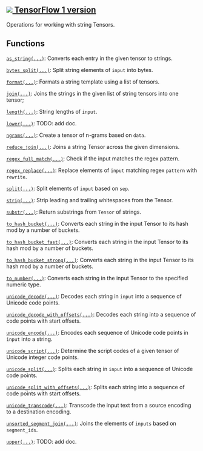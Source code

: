 [ ![](https://tensorflow.google.cn/images/tf_logo_32px.png) TensorFlow 1
version](/versions/r1.15/api_docs/python/tf/compat/v1/strings)  
---  
  
Operations for working with string Tensors.

## Functions

[`as_string(...)`](https://tensorflow.google.cn/api_docs/python/tf/strings/as_string):
Converts each entry in the given tensor to strings.

[`bytes_split(...)`](https://tensorflow.google.cn/api_docs/python/tf/strings/bytes_split):
Split string elements of `input` into bytes.

[`format(...)`](https://tensorflow.google.cn/api_docs/python/tf/strings/format):
Formats a string template using a list of tensors.

[`join(...)`](https://tensorflow.google.cn/api_docs/python/tf/strings/join):
Joins the strings in the given list of string tensors into one tensor;

[`length(...)`](https://tensorflow.google.cn/api_docs/python/tf/compat/v1/strings/length):
String lengths of `input`.

[`lower(...)`](https://tensorflow.google.cn/api_docs/python/tf/strings/lower):
TODO: add doc.

[`ngrams(...)`](https://tensorflow.google.cn/api_docs/python/tf/strings/ngrams):
Create a tensor of n-grams based on `data`.

[`reduce_join(...)`](https://tensorflow.google.cn/api_docs/python/tf/compat/v1/reduce_join):
Joins a string Tensor across the given dimensions.

[`regex_full_match(...)`](https://tensorflow.google.cn/api_docs/python/tf/strings/regex_full_match):
Check if the input matches the regex pattern.

[`regex_replace(...)`](https://tensorflow.google.cn/api_docs/python/tf/strings/regex_replace):
Replace elements of `input` matching regex `pattern` with `rewrite`.

[`split(...)`](https://tensorflow.google.cn/api_docs/python/tf/compat/v1/strings/split):
Split elements of `input` based on `sep`.

[`strip(...)`](https://tensorflow.google.cn/api_docs/python/tf/strings/strip):
Strip leading and trailing whitespaces from the Tensor.

[`substr(...)`](https://tensorflow.google.cn/api_docs/python/tf/compat/v1/strings/substr):
Return substrings from `Tensor` of strings.

[`to_hash_bucket(...)`](https://tensorflow.google.cn/api_docs/python/tf/compat/v1/string_to_hash_bucket):
Converts each string in the input Tensor to its hash mod by a number of
buckets.

[`to_hash_bucket_fast(...)`](https://tensorflow.google.cn/api_docs/python/tf/strings/to_hash_bucket_fast):
Converts each string in the input Tensor to its hash mod by a number of
buckets.

[`to_hash_bucket_strong(...)`](https://tensorflow.google.cn/api_docs/python/tf/strings/to_hash_bucket_strong):
Converts each string in the input Tensor to its hash mod by a number of
buckets.

[`to_number(...)`](https://tensorflow.google.cn/api_docs/python/tf/compat/v1/string_to_number):
Converts each string in the input Tensor to the specified numeric type.

[`unicode_decode(...)`](https://tensorflow.google.cn/api_docs/python/tf/strings/unicode_decode):
Decodes each string in `input` into a sequence of Unicode code points.

[`unicode_decode_with_offsets(...)`](https://tensorflow.google.cn/api_docs/python/tf/strings/unicode_decode_with_offsets):
Decodes each string into a sequence of code points with start offsets.

[`unicode_encode(...)`](https://tensorflow.google.cn/api_docs/python/tf/strings/unicode_encode):
Encodes each sequence of Unicode code points in `input` into a string.

[`unicode_script(...)`](https://tensorflow.google.cn/api_docs/python/tf/strings/unicode_script):
Determine the script codes of a given tensor of Unicode integer code points.

[`unicode_split(...)`](https://tensorflow.google.cn/api_docs/python/tf/strings/unicode_split):
Splits each string in `input` into a sequence of Unicode code points.

[`unicode_split_with_offsets(...)`](https://tensorflow.google.cn/api_docs/python/tf/strings/unicode_split_with_offsets):
Splits each string into a sequence of code points with start offsets.

[`unicode_transcode(...)`](https://tensorflow.google.cn/api_docs/python/tf/strings/unicode_transcode):
Transcode the input text from a source encoding to a destination encoding.

[`unsorted_segment_join(...)`](https://tensorflow.google.cn/api_docs/python/tf/strings/unsorted_segment_join):
Joins the elements of `inputs` based on `segment_ids`.

[`upper(...)`](https://tensorflow.google.cn/api_docs/python/tf/strings/upper):
TODO: add doc.

